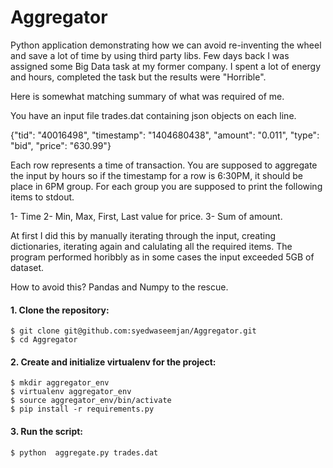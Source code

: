 # Aggregator
Python application demonstrating how we can avoid re-inventing the wheel and save a lot of time by using third party libs. Few days back I was assigned some Big Data task at my former company. I spent a lot of energy and hours, completed the task but the results were "Horrible".

Here is somewhat matching summary of what was required of me.

You have an input file trades.dat containing json objects on each line.

{"tid": "40016498", "timestamp": "1404680438", "amount": "0.011", "type": "bid", "price": "630.99"}

Each row represents a time of transaction. You are supposed to aggregate the input by hours so if the timestamp for a row is 6:30PM, it should be place in 6PM group. For each group you are supposed to print the following items to stdout.

1- Time
2- Min, Max, First, Last value for price.
3- Sum of amount. 

At first I did this by manually iterating through the input, creating dictionaries, iterating again and calulating all the required items. The program performed horibbly as in some cases the input exceeded 5GB of dataset.

How to avoid this? Pandas and Numpy to the rescue.

#### 1. Clone the repository:

    $ git clone git@github.com:syedwaseemjan/Aggregator.git
    $ cd Aggregator

#### 2. Create and initialize virtualenv for the project:
    
    $ mkdir aggregator_env
    $ virtualenv aggregator_env
    $ source aggregator_env/bin/activate
    $ pip install -r requirements.py

#### 3. Run the script:
    
    $ python  aggregate.py trades.dat


